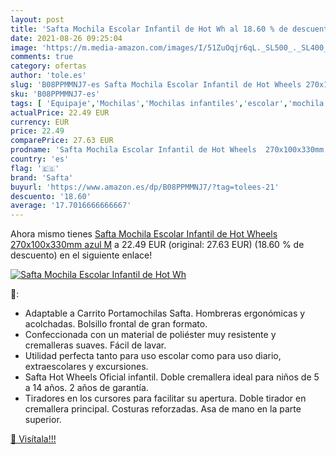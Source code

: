 ```yaml
---
layout: post
title: 'Safta Mochila Escolar Infantil de Hot Wh al 18.60 % de descuento'
date: 2021-08-26 09:25:04
image: 'https://m.media-amazon.com/images/I/51ZuOqjr6qL._SL500_._SL400_.jpg'
comments: true
category: ofertas
author: 'tole.es'
slug: 'B08PPMMNJ7-es Safta Mochila Escolar Infantil de Hot Wheels 270x100x330mm...'
sku: 'B08PPMMNJ7-es'
tags: [ 'Equipaje','Mochilas','Mochilas infantiles','escolar','mochila','safta', ]
actualPrice: 22.49 EUR
currency: EUR
price: 22.49
comparePrice: 27.63 EUR
prodname: 'Safta Mochila Escolar Infantil de Hot Wheels  270x100x330mm  azul  M'
country: 'es'
flag: '🇪🇸'
brand: 'Safta'
buyurl: 'https://www.amazon.es/dp/B08PPMMNJ7/?tag=tolees-21'
descuento: '18.60'
average: '17.7016666666667'
---
```


Ahora mismo tienes [Safta Mochila Escolar Infantil de Hot Wheels  270x100x330mm  azul  M](https://www.amazon.es/dp/B08PPMMNJ7/?tag=tolees-21) a 22.49 EUR (original: 27.63 EUR) (18.60 %  de descuento) en el siguiente enlace!

[![Safta Mochila Escolar Infantil de Hot Wh](https://m.media-amazon.com/images/I/51ZuOqjr6qL._SL500_._SL400_.jpg)](https://www.amazon.es/dp/B08PPMMNJ7/?tag=tolees-21)

🔎:

- Adaptable a Carrito Portamochilas Safta. Hombreras ergonómicas y acolchadas. Bolsillo frontal de gran formato.
- Confeccionada con un material de poliéster muy resistente y cremalleras suaves. Fácil de lavar.
- Utilidad perfecta tanto para uso escolar como para uso diario, extraescolares y excursiones.
- Safta Hot Wheels Oficial infantil. Doble cremallera ideal para niños de 5 a 14 años. 2 años de garantía.
- Tiradores en los cursores para facilitar su apertura. Doble tirador en cremallera principal. Costuras reforzadas. Asa de mano en la parte superior.

[🛒 Visítala!!!](https://www.amazon.es/dp/B08PPMMNJ7/?tag=tolees-21)
